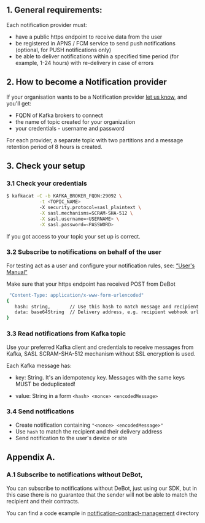 ## 1. General requirements:

Each notification provider must:

- have a public https endpoint to receive data from the user
- be registered in APNS / FCM service to send push notifications (optional, for PUSH notifications only) 
- be able to deliver notifications within a specified time period (for example, 1-24 hours) with re-delivery in case of errors

## 2. How to become a Notification provider 
 If your organisation wants to be a Notification provider [let us know](https://t.me/EkaterinaPantaz), and you'll get:

- FQDN of Kafka brokers to connect
- the name of topic created for your organization
- your credentials - username and password

For each provider, a separate topic with two partitions and a message retention period of 8 hours is created.

##  3. Check your setup
### 3.1 Check your credentials

```bash
$ kafkacat -C -b KAFKA_BROKER_FQDN:29092 \
            -t <TOPIC_NAME>
            -X security.protocol=sasl_plaintext \
            -X sasl.mechanisms=SCRAM-SHA-512 \
            -X sasl.username=<USERNAME> \
            -X sasl.password=<PASSWORD>
```

If you got access to your topic your set up is correct.

### 3.2 Subscribe to notifications on behalf of the user

For testing act as a user and configure your notification rules, see: [“User's Manual”](./User-manual.md)

Make sure that your https endpoint has received POST from DeBot

```bash
 "Content-Type: application/x-www-form-urlencoded"
{ 
   hash: string,       // Use this hash to match message and recipient
   data: base64String  // Delivery address, e.g. recipient webhook url
}
```

### 3.3 Read notifications from Kafka topic

Use your preferred Kafka client and credentials to receive messages from Kafka, SASL SCRAM-SHA-512 mechanism without SSL encryption is used.

Each Kafka message has:

   - key: String. It's an idempotency key. Messages with the same keys MUST be deduplicated!

   - value: String in a form `<hash> <nonce> <encodedMessage>`


### 3.4 Send notifications

- Create notification containing `"<nonce> <encodedMessage>"`
- Use `hash` to match the recipient and their delivery address
- Send notification to the user's device or site

## Appendix A.

### A.1 Subscribe to notifications without DeBot,

You can subscribe to notifications without DeBot, just using our SDK, but in this case there is no guarantee that the sender will not be able to match the recipient and their contracts.

You can find a code example in [notification-contract-management](./notification-contract-management) directory
